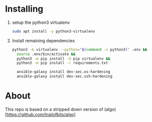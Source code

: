 # Installing

1. setup the python3 virtualenv

    ```bash
    sudo apt install -y python3-virtualenv
    ```

2. Install remaining dependencies

    ```bash
    python3 -m virtualenv --python="$(command -v python3)" .env &&
      source .env/bin/activate &&
      python3 -m pip install -U pip virtualenv &&
      python3 -m pip install -r requirements.txt

      ansible-galaxy install dev-sec.os-hardening
      ansible-galaxy install dev-sec.ssh-hardening
    ```

#  About

This repo is based on a stripped down version of (algo)[https://github.com/trailofbits/algo]